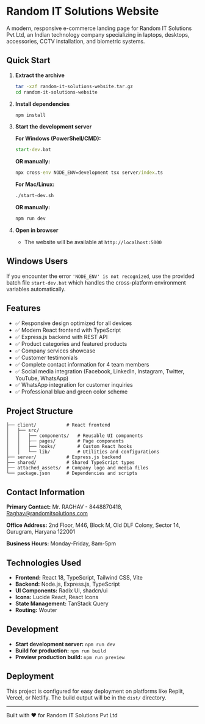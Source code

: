# Random IT Solutions Website

A modern, responsive e-commerce landing page for Random IT Solutions Pvt Ltd, an Indian technology company specializing in laptops, desktops, accessories, CCTV installation, and biometric systems.

## Quick Start

1. **Extract the archive**
   ```bash
   tar -xzf random-it-solutions-website.tar.gz
   cd random-it-solutions-website
   ```

2. **Install dependencies**
   ```bash
   npm install
   ```

3. **Start the development server**

   **For Windows (PowerShell/CMD):**
   ```cmd
   start-dev.bat
   ```
   
   **OR manually:**
   ```cmd
   npx cross-env NODE_ENV=development tsx server/index.ts
   ```

   **For Mac/Linux:**
   ```bash
   ./start-dev.sh
   ```
   
   **OR manually:**
   ```bash
   npm run dev
   ```

4. **Open in browser**
   - The website will be available at `http://localhost:5000`

## Windows Users

If you encounter the error `'NODE_ENV' is not recognized`, use the provided batch file `start-dev.bat` which handles the cross-platform environment variables automatically.

## Features

- ✅ Responsive design optimized for all devices
- ✅ Modern React frontend with TypeScript
- ✅ Express.js backend with REST API
- ✅ Product categories and featured products
- ✅ Company services showcase
- ✅ Customer testimonials
- ✅ Complete contact information for 4 team members
- ✅ Social media integration (Facebook, LinkedIn, Instagram, Twitter, YouTube, WhatsApp)
- ✅ WhatsApp integration for customer inquiries
- ✅ Professional blue and green color scheme

## Project Structure

```
├── client/           # React frontend
│   ├── src/
│   │   ├── components/   # Reusable UI components
│   │   ├── pages/        # Page components
│   │   ├── hooks/        # Custom React hooks
│   │   └── lib/          # Utilities and configurations
├── server/           # Express.js backend
├── shared/           # Shared TypeScript types
├── attached_assets/  # Company logo and media files
└── package.json      # Dependencies and scripts
```

## Contact Information

**Primary Contact:** Mr. RAGHAV - 8448870418, Raghav@randomitsolutions.com

**Office Address:** 2nd Floor, M46, Block M, Old DLF Colony, Sector 14, Gurugram, Haryana 122001

**Business Hours:** Monday-Friday, 8am-5pm

## Technologies Used

- **Frontend:** React 18, TypeScript, Tailwind CSS, Vite
- **Backend:** Node.js, Express.js, TypeScript
- **UI Components:** Radix UI, shadcn/ui
- **Icons:** Lucide React, React Icons
- **State Management:** TanStack Query
- **Routing:** Wouter

## Development

- **Start development server:** `npm run dev`
- **Build for production:** `npm run build`
- **Preview production build:** `npm run preview`

## Deployment

This project is configured for easy deployment on platforms like Replit, Vercel, or Netlify. The build output will be in the `dist/` directory.

---

Built with ❤️ for Random IT Solutions Pvt Ltd